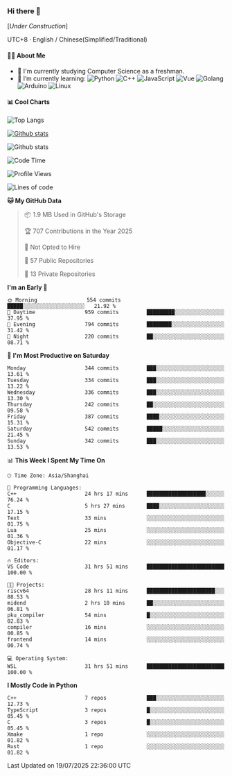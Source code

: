 ### Hi there 👋

\[*Under Construction*\]

UTC+8 · English / Chinese(Simplified/Traditional)

<!--
**NoNormalCreeper/NoNormalCreeper** is a ✨ _special_ ✨ repository because its `README.md` (this file) appears on your GitHub profile.

Here are some ideas to get you started:

- 🔭 I’m currently working on ...
- 🌱 I’m currently learning ...
- 👯 I’m looking to collaborate on ...
- 🤔 I’m looking for help with ...
- 💬 Ask me about ...
- 📫 How to reach me: ...
- 😄 Pronouns: ...
- ⚡ Fun fact: ...
-->

#### 👩‍💻 About Me

- 🏫 I'm currently studying Computer Science as a freshman.
- 🌱 I’m currently learning: 
![Python](https://img.shields.io/badge/-Python-blue?style=flat-square&logo=Python&logoColor=fff)
![C++](https://img.shields.io/badge/-C%2B%2B-00599C?style=flat-square&logo=C%2B%2B&logoColor=fff)
![JavaScript](https://img.shields.io/badge/-JavaScript-ffca18?style=flat-square&logo=JavaScript&logoColor=fff)
![Vue](https://img.shields.io/badge/-Vue-4FC08D?style=flat-square&logo=Vue.js&logoColor=fff)
![Golang](https://img.shields.io/badge/-Go-007d9c?style=flat-square&logo=Go&logoColor=fff)
![Arduino](https://img.shields.io/badge/-Arduino-00979D?style=flat-square&logo=Arduino&logoColor=fff)
![Linux](https://img.shields.io/badge/-Linux-FCC624?style=flat-square&logo=Linux&logoColor=fff)

#### 📊 Cool Charts

![Top Langs](https://readme-stats-zeta-six.vercel.app/api/top-langs/?username=NoNormalCreeper&layout=compact)

[![Github stats](https://readme-stats-zeta-six.vercel.app/api?username=NoNormalCreeper&show=reviews,discussions_started,discussions_answered,prs_merged,prs_merged_percentage)](https://github.com/anuraghazra/github-readme-stats)

![Github stats](https://github-profile-trophy.vercel.app/?username=NoNormalCreeper)


<!--START_SECTION:waka-->
![Code Time](http://img.shields.io/badge/Code%20Time-662%20hrs%2049%20mins-blue)

![Profile Views](http://img.shields.io/badge/Profile%20Views-1-blue)

![Lines of code](https://img.shields.io/badge/From%20Hello%20World%20I%27ve%20Written-4.2%20million%20lines%20of%20code-blue)

**🐱 My GitHub Data** 

> 📦 1.9 MB Used in GitHub's Storage 
 > 
> 🏆 707 Contributions in the Year 2025
 > 
> 🚫 Not Opted to Hire
 > 
> 📜 57 Public Repositories 
 > 
> 🔑 13 Private Repositories 
 > 
**I'm an Early 🐤** 

```text
🌞 Morning                554 commits         █████░░░░░░░░░░░░░░░░░░░░   21.92 % 
🌆 Daytime                959 commits         █████████░░░░░░░░░░░░░░░░   37.95 % 
🌃 Evening                794 commits         ████████░░░░░░░░░░░░░░░░░   31.42 % 
🌙 Night                  220 commits         ██░░░░░░░░░░░░░░░░░░░░░░░   08.71 % 
```
📅 **I'm Most Productive on Saturday** 

```text
Monday                   344 commits         ███░░░░░░░░░░░░░░░░░░░░░░   13.61 % 
Tuesday                  334 commits         ███░░░░░░░░░░░░░░░░░░░░░░   13.22 % 
Wednesday                336 commits         ███░░░░░░░░░░░░░░░░░░░░░░   13.30 % 
Thursday                 242 commits         ██░░░░░░░░░░░░░░░░░░░░░░░   09.58 % 
Friday                   387 commits         ████░░░░░░░░░░░░░░░░░░░░░   15.31 % 
Saturday                 542 commits         █████░░░░░░░░░░░░░░░░░░░░   21.45 % 
Sunday                   342 commits         ███░░░░░░░░░░░░░░░░░░░░░░   13.53 % 
```


📊 **This Week I Spent My Time On** 

```text
🕑︎ Time Zone: Asia/Shanghai

💬 Programming Languages: 
C++                      24 hrs 17 mins      ███████████████████░░░░░░   76.24 % 
C                        5 hrs 27 mins       ████░░░░░░░░░░░░░░░░░░░░░   17.15 % 
Text                     33 mins             ░░░░░░░░░░░░░░░░░░░░░░░░░   01.75 % 
Lua                      25 mins             ░░░░░░░░░░░░░░░░░░░░░░░░░   01.36 % 
Objective-C              22 mins             ░░░░░░░░░░░░░░░░░░░░░░░░░   01.17 % 

🔥 Editors: 
VS Code                  31 hrs 51 mins      █████████████████████████   100.00 % 

🐱‍💻 Projects: 
riscv64                  28 hrs 11 mins      ██████████████████████░░░   88.53 % 
midend                   2 hrs 10 mins       ██░░░░░░░░░░░░░░░░░░░░░░░   06.81 % 
pku_compiler             54 mins             █░░░░░░░░░░░░░░░░░░░░░░░░   02.83 % 
compiler                 16 mins             ░░░░░░░░░░░░░░░░░░░░░░░░░   00.85 % 
frontend                 14 mins             ░░░░░░░░░░░░░░░░░░░░░░░░░   00.74 % 

💻 Operating System: 
WSL                      31 hrs 51 mins      █████████████████████████   100.00 % 
```

**I Mostly Code in Python** 

```text
C++                      7 repos             ███░░░░░░░░░░░░░░░░░░░░░░   12.73 % 
TypeScript               3 repos             █░░░░░░░░░░░░░░░░░░░░░░░░   05.45 % 
C                        3 repos             █░░░░░░░░░░░░░░░░░░░░░░░░   05.45 % 
Xmake                    1 repo              ░░░░░░░░░░░░░░░░░░░░░░░░░   01.82 % 
Rust                     1 repo              ░░░░░░░░░░░░░░░░░░░░░░░░░   01.82 % 
```




 Last Updated on 19/07/2025 22:36:00 UTC
<!--END_SECTION:waka-->

